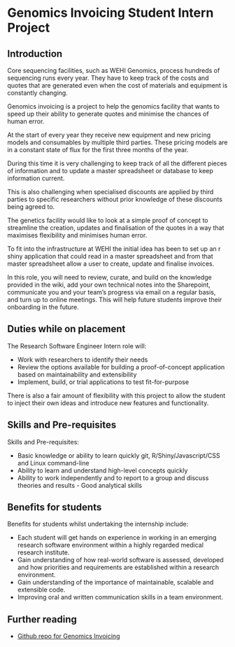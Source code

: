 # Genomics Invoicing Student Intern Project

## Introduction 

Core sequencing facilities, such as WEHI Genomics, process hundreds of sequencing runs every year. They have to keep track of the costs and quotes that are generated even when the cost of materials and equipment is constantly changing. 

Genomics invoicing is a project to help the genomics facility that wants to speed up their ability to generate quotes and minimise the chances of human error. 

At the start of every year they receive new equipment and new pricing models and consumables  by multiple third parties.  These pricing models are in a constant state of flux for the first three months of the year. 

During this time it is very challenging to keep track of all the different pieces of information and to update a master spreadsheet or database to keep information current. 

This is also challenging when specialised discounts are applied by third parties to specific researchers without prior knowledge of these discounts being agreed to. 

The genetics facility would like to look at a simple proof of concept to streamline the creation, updates and finalisation of the quotes in a way that maximises flexibility and minimises human error. 

To fit into the infrastructure at WEHI the initial idea has been to set up an r shiny  application that could read in a master spreadsheet and from that master spreadsheet allow a user to create, update and finalise invoices. 

In this role, you will need to review, curate, and build on the knowledge provided in the wiki, add your own technical notes into the Sharepoint, communicate you and your team’s progress via email on a regular basis, and turn up to online meetings.  This will help future students improve their onboarding in the future.  

## Duties while on placement 

The Research Software Engineer Intern role will: 
- Work with researchers to identify their needs   
- Review the options available for building a proof-of-concept application based on maintainability and extensibility  
- Implement, build, or trial applications to test fit-for-purpose  

There is also a fair amount of flexibility with this project to allow the student to inject their own ideas and introduce new features and functionality. 

## Skills and Pre-requisites 

Skills and Pre-requisites: 
- Basic knowledge or ability to learn quickly git, R/Shiny/Javascript/CSS and Linux command-line  
- Ability to learn and understand high-level concepts quickly  
- Ability to work independently and to report to a group and discuss theories and results - Good analytical skills  

## Benefits for students 

Benefits for students whilst undertaking the internship include: 
- Each student will get hands on experience in working in an emerging research software environment within a highly regarded medical research institute. 
- Gain understanding of how real-world software is assessed, developed and how priorities and requirements are established within a research environment. 
- Gain understanding of the importance of maintainable, scalable and extensible code. 
- Improving oral and written communication skills in a team environment.

## Further reading
- [Github repo for Genomics Invoicing](https://github.com/WEHI-RCPStudentInternship/genomics-invoicing)
